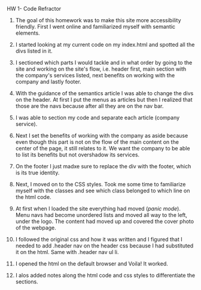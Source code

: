 HW 1- Code Refractor

1. The goal of this homework was to make this site more accessibility friendly.
First I went online and familiarized myself with semantic elements.

2. I started looking at my current code on my index.html and spotted all the divs listed in it.

3. I sectioned which parts I would tackle and in what order by going to the site and working on the site's flow, i.e. header first, main section with the company's services listed, next benefits on working with the company and lastly footer.

4. With the guidance of the semantics article I was able to change the divs on the header. At first I put the menus as articles but then I realized that those are the navs because after all they are on the nav bar. 

5. I was able to section my code and separate each article (company service).

6. Next I set the benefits of working with the company as aside because even though this part is not on the flow of the main content on the center of the page, it still relates to it. We want the company to be able to list its benefits but not overshadow its services.

7. On the footer I just madxe sure to replace the div with the footer, which is its true identity.

8. Next, I moved on to the CSS styles. Took me some time to familiarize myself with the classes and see which class belonged to which line on the html code.

9. At first when I loaded the site everything had moved (*panic mode*). Menu navs had become unordered lists and moved all way to the left, under the logo. The content had moved up and covered the cover photo of the webpage. 

10. I followed the original css and how it was written and I figured that I needed to add .header nav on the header css because I had substituted it on the html. Same with .header nav ul li.

11. I opened the html on the default browser and Voila! It worked.

12. I alos added notes along the html code and css styles to differentiate the sections.